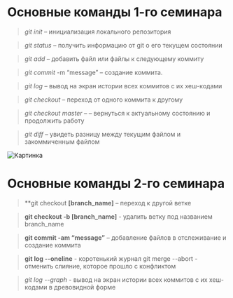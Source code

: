 # Основные команды 1-го семинара

> *git init* – инициализация локального репозитория

> *git status* – получить информацию от git о его текущем состоянии

> *git add* – добавить файл или файлы к следующему коммиту

> *git commit* -m “message” – создание коммита.

>	*git log* – вывод на экран истории всех коммитов с их хеш-кодами

>	*git checkout* – переход от одного коммита к другому

>	*git checkout master* –  – вернуться к актуальному состоянию и продолжить работу

> *git diff* – увидеть разницу между текущим файлом и закоммиченным файлом

![Картинка](https://wallpapershome.ru/images/pages/pic_v/21485.jpg)

# Основные команды 2-го семинара

> **git checkout **[branch_name]** – переход к другой ветке

> **git checkout  -b [branch_name]** - удалить ветку под названием branch_name

> **git commit -am “message”** – добавление файлов в отслеживание и создание коммита

> **git log --oneline** - коротенький журнал
git merge --abort - отменить слияние, которое прошло с конфликтом

> *git log --graph* - вывод на экран истории всех коммитов с их хеш-кодами в древовидной форме
